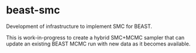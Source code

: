 # beast-smc
Development of infrastructure to implement SMC for BEAST.

This is work-in-progress to create a hybrid SMC+MCMC sampler that can update an existing BEAST MCMC run with new data as it becomes available.
